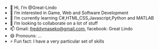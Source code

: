 - 👋 Hi, I’m @Great-Lindo
- 👀 I’m interested in Game, Web and Software Development
- 🌱 I’m currently learning C#,HTML,CSS,Javascript,Python and MATLAB
- 💞️ I’m looking to collaborate on a lot of stuff
- 📫 Gmail: freddymaseko@gmail.com, facebook: Great Lindo
- 😄 Pronouns: ...
- ⚡ Fun fact: I have a very particular set of skills

<!---
Great-Lindo/Great-Lindo is a ✨ special ✨ repository because its `README.md` (this file) appears on your GitHub profile.
You can click the Preview link to take a look at your changes.
--->
